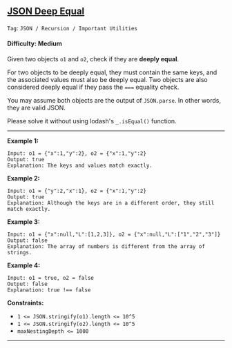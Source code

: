 ## [JSON Deep Equal](https://leetcode.com/problems/json-deep-equal)

```Tag```: ```JSON / Recursion / Important Utilities```

#### Difficulty: Medium

Given two objects ```o1``` and ```o2```, check if they are __deeply equal__.

For two objects to be deeply equal, they must contain the same keys, and the associated values must also be deeply equal. Two objects are also considered deeply equal if they pass the ```===``` equality check.

You may assume both objects are the output of ```JSON.parse```. In other words, they are valid JSON.

Please solve it without using lodash's ```_.isEqual()``` function.

---

__Example 1:__
```
Input: o1 = {"x":1,"y":2}, o2 = {"x":1,"y":2}
Output: true
Explanation: The keys and values match exactly.
```

__Example 2:__
```
Input: o1 = {"y":2,"x":1}, o2 = {"x":1,"y":2}
Output: true
Explanation: Although the keys are in a different order, they still match exactly.
```

__Example 3:__
```
Input: o1 = {"x":null,"L":[1,2,3]}, o2 = {"x":null,"L":["1","2","3"]}
Output: false
Explanation: The array of numbers is different from the array of strings.
```

__Example 4:__
```
Input: o1 = true, o2 = false
Output: false
Explanation: true !== false
```

__Constraints:__

- ```1 <= JSON.stringify(o1).length <= 10^5```
- ```1 <= JSON.stringify(o2).length <= 10^5```
- ```maxNestingDepth <= 1000```

---

